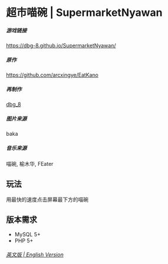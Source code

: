 # 超市喵碗 | SupermarketNyawan

##### 游戏链接
https://dbg-8.github.io/SupermarketNyawan/

##### 原作
https://github.com/arcxingye/EatKano

##### 再制作
[dbg_8](https://github.com/dbg-8)

##### 图片来源 
baka

##### 音乐来源
喵碗, 榆木华, FEater

## 玩法

用最快的速度点击屏幕最下方的喵碗


## 版本需求

- MySQL 5+
- PHP 5+


###### [英文版 | English Version](https://github.com/dbg-8/SupermarketNyawan/blob/main/README_EN.md)